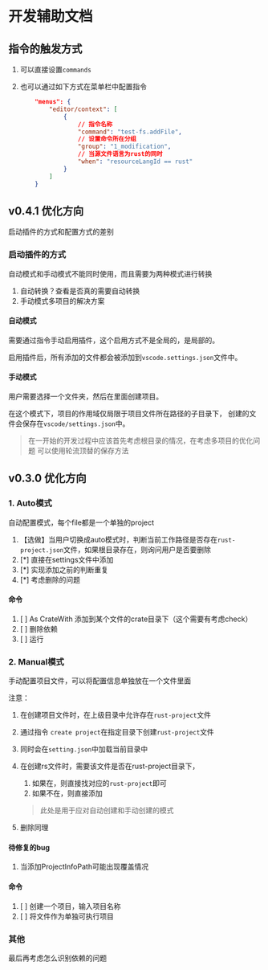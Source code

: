 # 开发辅助文档

## 指令的触发方式
1. 可以直接设置`commands`
2. 也可以通过如下方式在菜单栏中配置指令

    ```json
        "menus": {
            "editor/context": [
                {  
                    // 指令名称
                    "command": "test-fs.addFile",
                    // 设置命令所在分组
                    "group": "1_modification",
                    // 当源文件语言为rust的同时
                    "when": "resourceLangId == rust"
                }
            ]
        }
    ```

## v0.4.1 优化方向

启动插件的方式和配置方式的差别

### 启动插件的方式
自动模式和手动模式不能同时使用，而且需要为两种模式进行转换

1. 自动转换？查看是否真的需要自动转换
2. 手动模式多项目的解决方案

#### 自动模式

需要通过指令手动启用插件，这个启用方式不是全局的，是局部的。

启用插件后，所有添加的文件都会被添加到`vscode.settings.json`文件中。

#### 手动模式

用户需要选择一个文件夹，然后在里面创建项目。

在这个模式下，项目的作用域仅局限于项目文件所在路径的子目录下，
创建的文件会保存在`vscode/settings.json`中。

> 在一开始的开发过程中应该首先考虑根目录的情况，在考虑多项目的优化问题
> 可以使用轮流顶替的保存方法


## v0.3.0 优化方向

### 1. Auto模式
自动配置模式，每个file都是一个单独的project
1. 【选做】当用户切换成auto模式时，判断当前工作路径是否存在`rust-project.json`文件，如果根目录存在，则询问用户是否要删除
2. [*] 直接在settings文件中添加
3. [*] 实现添加之前的判断重复
4. [*] 考虑删除的问题

#### 命令
1. [ ] As CrateWith 添加到某个文件的crate目录下（这个需要有考虑check）
2. [ ] 删除依赖
3. [ ] 运行

### 2. Manual模式

手动配置项目文件，可以将配置信息单独放在一个文件里面

注意：
1. 在创建项目文件时，在上级目录中允许存在`rust-project`文件

1. 通过指令 `create project`在指定目录下创建`rust-project`文件
2. 同时会在`setting.json`中加载当前目录中
3. 在创建rs文件时，需要该文件是否在rust-project目录下，
   1. 如果在，则直接找对应的`rust-project`即可
   2. 如果不在，则直接添加

    > 此处是用于应对自动创建和手动创建的模式
4. 删除同理

#### 待修复的bug
1. 当添加ProjectInfoPath可能出现覆盖情况

#### 命令
1. [ ] 创建一个项目，输入项目名称
2. [ ] 将文件作为单独可执行项目

### 其他

最后再考虑怎么识别依赖的问题